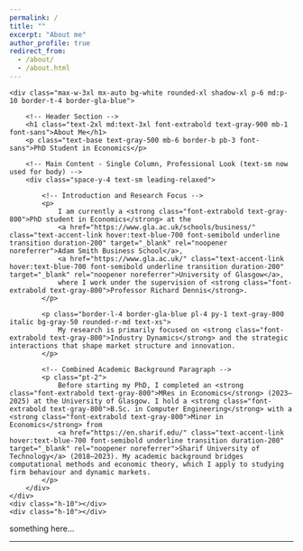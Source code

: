```yaml
---
permalink: /
title: ""
excerpt: "About me"
author_profile: true
redirect_from: 
  - /about/
  - /about.html
---
```


<html lang="en">
<head>
    <meta charset="UTF-8">
    <!-- <meta name="viewport" content="width=device-width, initial-scale=1.0"> -->
    <title>About Me - Sadra Heydari</title>
    <!-- Load Tailwind CSS -->
    <script src="https://cdn.tailwindcss.com"></script>
    <script>
        tailwind.config = {
            theme: {
                extend: {
                    fontFamily: {
                        // Using a slightly more academic-looking serif font for the body text
                        sans: ['Inter', 'sans-serif'],
                        serif: ['Georgia', 'Times New Roman', 'serif'],
                    },
                    colors: {
                        'gla-blue': '#1e3a8a', /* University of Glasgow Primary Blue */
                        'primary-text': '#1f2937', /* Dark Gray for main text */
                        'accent-link': '#3b82f6', /* Blue for links */
                    }
                }
            }
        }
    </script>
</head>
<body class="white min-h-screen p-4 sm:p-8 pb-16 font-serif text-primary-text">

    <div class="max-w-3xl mx-auto bg-white rounded-xl shadow-xl p-6 md:p-10 border-t-4 border-gla-blue">
        
        <!-- Header Section -->
        <h1 class="text-2xl md:text-3xl font-extrabold text-gray-900 mb-1 font-sans">About Me</h1>
        <p class="text-base text-gray-500 mb-6 border-b pb-3 font-sans">PhD Student in Economics</p>
        
        <!-- Main Content - Single Column, Professional Look (text-sm now used for body) -->
        <div class="space-y-4 text-sm leading-relaxed">

            <!-- Introduction and Research Focus -->
            <p>
                I am currently a <strong class="font-extrabold text-gray-800">PhD student in Economics</strong> at the 
                <a href="https://www.gla.ac.uk/schools/business/" class="text-accent-link hover:text-blue-700 font-semibold underline transition duration-200" target="_blank" rel="noopener noreferrer">Adam Smith Business School</a>, 
                <a href="https://www.gla.ac.uk/" class="text-accent-link hover:text-blue-700 font-semibold underline transition duration-200" target="_blank" rel="noopener noreferrer">University of Glasgow</a>, 
                where I work under the supervision of <strong class="font-extrabold text-gray-800">Professor Richard Dennis</strong>.
            </p>

            <p class="border-l-4 border-gla-blue pl-4 py-1 text-gray-800 italic bg-gray-50 rounded-r-md text-xs">
                My research is primarily focused on <strong class="font-extrabold text-gray-800">Industry Dynamics</strong> and the strategic interactions that shape market structure and innovation.
            </p>

            <!-- Combined Academic Background Paragraph -->
            <p class="pt-2">
                Before starting my PhD, I completed an <strong class="font-extrabold text-gray-800">MRes in Economics</strong> (2023–2025) at the University of Glasgow. I hold a <strong class="font-extrabold text-gray-800">B.Sc. in Computer Engineering</strong> with a <strong class="font-extrabold text-gray-800">Minor in Economics</strong> from 
                <a href="https://en.sharif.edu/" class="text-accent-link hover:text-blue-700 font-semibold underline transition duration-200" target="_blank" rel="noopener noreferrer">Sharif University of Technology</a> (2018–2023). My academic background bridges computational methods and economic theory, which I apply to studying firm behaviour and dynamic markets.
            </p>
        </div>
    </div>
    <div class="h-10"></div> 
    <div class="h-10"></div> 

</body>
</html>

something here...

---
